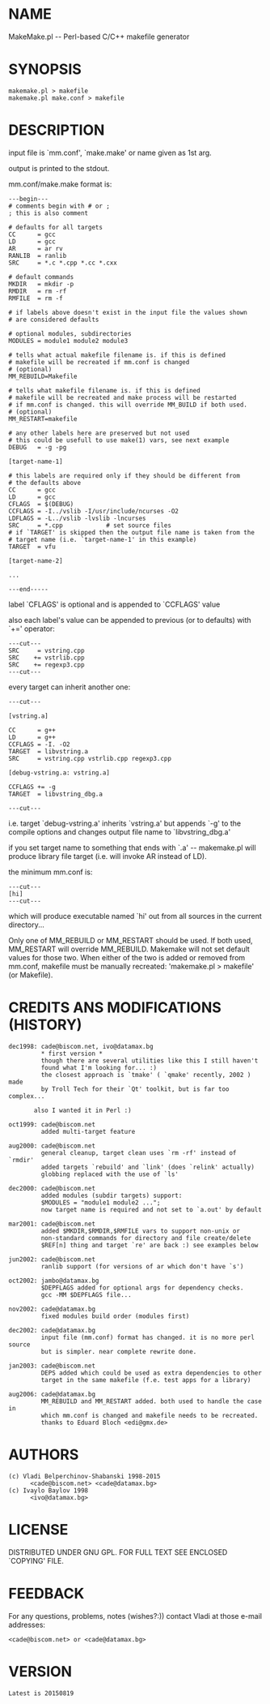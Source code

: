 # NAME

MakeMake.pl -- Perl-based C/C++ makefile generator

# SYNOPSIS

    makemake.pl > makefile
    makemake.pl make.conf > makefile

# DESCRIPTION

input file is \`mm.conf', \`make.make' or name given as 1st arg.

output is printed to the stdout.

mm.conf/make.make format is:



    ---begin---
    # comments begin with # or ;
    ; this is also comment

    # defaults for all targets
    CC      = gcc
    LD      = gcc
    AR      = ar rv
    RANLIB  = ranlib
    SRC     = *.c *.cpp *.cc *.cxx

    # default commands
    MKDIR   = mkdir -p
    RMDIR   = rm -rf
    RMFILE  = rm -f

    # if labels above doesn't exist in the input file the values shown
    # are considered defaults

    # optional modules, subdirectories
    MODULES = module1 module2 module3

    # tells what actual makefile filename is. if this is defined
    # makefile will be recreated if mm.conf is changed
    # (optional)
    MM_REBUILD=Makefile

    # tells what makefile filename is. if this is defined
    # makefile will be recreated and make process will be restarted
    # if mm.conf is changed. this will override MM_BUILD if both used.
    # (optional)
    MM_RESTART=makefile

    # any other labels here are preserved but not used
    # this could be usefull to use make(1) vars, see next example
    DEBUG   = -g -pg

    [target-name-1]

    # this labels are required only if they should be different from
    # the defaults above
    CC      = gcc
    LD      = gcc
    CFLAGS  = $(DEBUG)
    CCFLAGS = -I../vslib -I/usr/include/ncurses -O2
    LDFLAGS = -L../vslib -lvslib -lncurses
    SRC     = *.cpp            # set source files
    # if `TARGET' is skipped then the output file name is taken from the
    # target name (i.e. `target-name-1' in this example)
    TARGET  = vfu

    [target-name-2]

    ...

    ---end-----

label \`CFLAGS' is optional and is appended to \`CCFLAGS' value

also each label's value can be appended to previous (or to defaults) with
\`+=' operator:

    ---cut---
    SRC     = vstring.cpp
    SRC    += vstrlib.cpp
    SRC    += regexp3.cpp
    ---cut---

every target can inherit another one:

    ---cut---

    [vstring.a]

    CC      = g++
    LD      = g++
    CCFLAGS = -I. -O2
    TARGET  = libvstring.a
    SRC     = vstring.cpp vstrlib.cpp regexp3.cpp

    [debug-vstring.a: vstring.a]

    CCFLAGS += -g
    TARGET  = libvstring_dbg.a

    ---cut---

i.e. target \`debug-vstring.a' inherits \`vstring.a' but appends \`-g' to the
compile options and changes output file name to \`libvstring\_dbg.a'

if you set target name to something that ends with \`.a' -- makemake.pl will
produce library file target (i.e. will invoke AR instead of LD).

the minimum mm.conf is:

    ---cut---
    [hi]
    ---cut---

which will produce executable named \`hi' out from all sources in the current
directory...

Only one of MM\_REBUILD or MM\_RESTART should be used. If both used, MM\_RESTART
will override MM\_REBUILD. Makemake will not set default values for those two.
When either of the two is added or removed from mm.conf, makefile must be
manually recreated: 'makemake.pl > makefile' (or Makefile).

# CREDITS ANS MODIFICATIONS (HISTORY)

    dec1998: cade@biscom.net, ivo@datamax.bg
             * first version *
             though there are several utilities like this I still haven't
             found what I'm looking for... :)
             the closest approach is `tmake' ( `qmake' recently, 2002 ) made 
             by Troll Tech for their `Qt' toolkit, but is far too complex...

           also I wanted it in Perl :)

    oct1999: cade@biscom.net
             added multi-target feature

    aug2000: cade@biscom.net
             general cleanup, target clean uses `rm -rf' instead of `rmdir'
             added targets `rebuild' and `link' (does `relink' actually)
             globbing replaced with the use of `ls'

    dec2000: cade@biscom.net
             added modules (subdir targets) support:
             $MODULES = "module1 module2 ...";
             now target name is required and not set to `a.out' by default

    mar2001: cade@biscom.net
             added $MKDIR,$RMDIR,$RMFILE vars to support non-unix or
             non-standard commands for directory and file create/delete
             $REF[n] thing and target `re' are back :) see examples below

    jun2002: cade@biscom.net
             ranlib support (for versions of ar which don't have `s')

    oct2002: jambo@datamax.bg
             $DEPFLAGS added for optional args for dependency checks.
             gcc -MM $DEPFLAGS file...

    nov2002: cade@datamax.bg
             fixed modules build order (modules first)

    dec2002: cade@datamax.bg
             input file (mm.conf) format has changed. it is no more perl source
             but is simpler. near complete rewrite done.

    jan2003: cade@biscom.net
             DEPS added which could be used as extra dependencies to other
             target in the same makefile (f.e. test apps for a library)

    aug2006: cade@datamax.bg
             MM_REBUILD and MM_RESTART added. both used to handle the case in
             which mm.conf is changed and makefile needs to be recreated.
             thanks to Eduard Bloch <edi@gmx.de>

# AUTHORS

    (c) Vladi Belperchinov-Shabanski 1998-2015
          <cade@biscom.net> <cade@datamax.bg>
    (c) Ivaylo Baylov 1998
          <ivo@datamax.bg>

# LICENSE

DISTRIBUTED UNDER GNU GPL. FOR FULL TEXT SEE ENCLOSED \`COPYING' FILE.

# FEEDBACK

For any questions, problems, notes (wishes?:)) contact Vladi at those e-mail
addresses:

    <cade@biscom.net> or <cade@datamax.bg>

# VERSION

    Latest is 20150819
